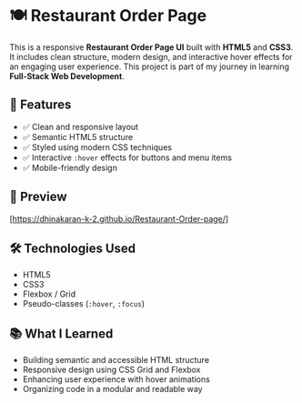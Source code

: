 # 🍽️ Restaurant Order Page

This is a responsive **Restaurant Order Page UI** built with **HTML5** and **CSS3**. It includes clean structure, modern design, and interactive hover effects for an engaging user experience. This project is part of my journey in learning **Full-Stack Web Development**.

## 🚀 Features

- ✅ Clean and responsive layout
- ✅ Semantic HTML5 structure
- ✅ Styled using modern CSS techniques
- ✅ Interactive `:hover` effects for buttons and menu items
- ✅ Mobile-friendly design

## 📸 Preview

[https://dhinakaran-k-2.github.io/Restaurant-Order-page/]

## 🛠️ Technologies Used

- HTML5
- CSS3
- Flexbox / Grid
- Pseudo-classes (`:hover`, `:focus`)

## 📚 What I Learned

- Building semantic and accessible HTML structure
- Responsive design using CSS Grid and Flexbox
- Enhancing user experience with hover animations
- Organizing code in a modular and readable way
